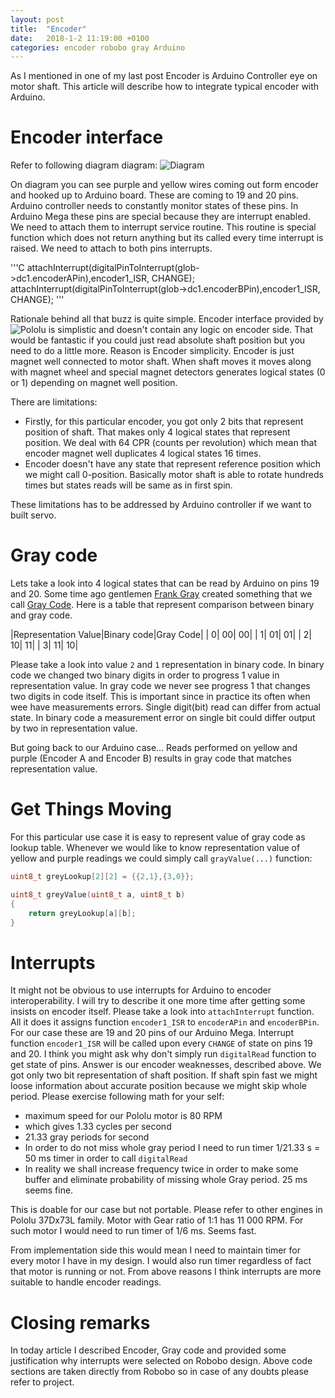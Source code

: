 ```yaml
---
layout: post
title:  "Encoder"
date:   2018-1-2 11:19:00 +0100
categories: encoder robobo gray Arduino
---
```


As I mentioned in one of my last post Encoder is Arduino Controller eye on motor
shaft. This article will describe how to integrate typical encoder with Arduino. 

# Encoder interface

Refer to following diagram diagram:
![Diagram](https://leszek-wojcik.github.io/robobo/images/Servo_ArduinoMega.jpg)

On diagram you can see purple and yellow wires coming out form encoder and
hooked up to Arduino board. These are coming to 19 and 20 pins. Arduino
controller needs to constantly monitor states of these pins. 
In Arduino Mega these pins are special because they are interrupt enabled. We
need to attach them to interrupt service routine. This routine is special
function which does not return anything but its called every time interrupt is
raised. We need to attach to both pins interrupts.

'''C
attachInterrupt(digitalPinToInterrupt(glob->dc1.encoderAPin),encoder1_ISR,
CHANGE);
attachInterrupt(digitalPinToInterrupt(glob->dc1.encoderBPin),encoder1_ISR,
CHANGE);
'''

Rationale behind all that buzz is quite simple. Encoder interface provided by
![Pololu](https://www.pololu.com/product/2827) is simplistic and doesn't contain
any logic on encoder side. That would be fantastic if you could just read
absolute shaft position but you need to do a little more. Reason
is Encoder simplicity. Encoder is just magnet well connected to motor
shaft. When shaft moves it moves along with magnet wheel and special magnet
detectors generates logical states (0 or 1) depending on magnet well position.

There are limitations:
- Firstly, for this particular encoder, you got only 2 bits that represent
  position of shaft. That makes only 4 logical states that represent position.
  We deal with 64 CPR (counts per revolution) which mean that encoder magnet
  well duplicates 4 logical states 16 times. 
- Encoder doesn't have any state that represent reference position which we
  might call 0-position. Basically motor shaft is able to rotate hundreds times
  but states reads will be same as in first spin.

These limitations has to be addressed by Arduino controller if we want to built
servo.

# Gray code

Lets take a look into 4 logical states that can be read by Arduino on pins 19
and 20. Some time ago gentlemen [Frank
Gray](https://en.wikipedia.org/wiki/Frank_Gray_(researcher)) created something
that we call [Gray Code](https://en.wikipedia.org/wiki/Gray_code). Here is a
table that represent comparison between binary and gray code. 

|Representation Value|Binary code|Gray Code|
|                   0|         00|       00|
|                   1|         01|       01|
|                   2|         10|       11|
|                   3|         11|       10|

Please take a look into value `2` and `1` representation in binary code. 
In binary code we changed two binary digits in order to progress 1 value
in representation value. In gray code we never see progress 1 that changes two
digits in code itself. This is important since in practice its often when wee have
measurements errors. Single digit(bit) read can differ from actual state. In
binary code a measurement error on single bit could differ output by two in
representation value. 

But going back to our Arduino case... Reads performed on yellow and purple
(Encoder A and Encoder B) results in gray code that matches representation
value. 

# Get Things Moving

For this particular use case it is easy to represent value of gray code as lookup
table. Whenever we would like to know representation value of yellow and purple
readings we could simply call `grayValue(...)` function:

```C
uint8_t greyLookup[2][2] = {{2,1},{3,0}};

uint8_t greyValue(uint8_t a, uint8_t b)
{
    return greyLookup[a][b];
}
```

# Interrupts

It might not be obvious to use interrupts for Arduino to encoder
interoperability. I will try to describe it one more time after getting some
insists on encoder itself. Please take a look into `attachInterrupt` function.
All it does it assigns function `encoder1_ISR` to `encoderAPin` and
`encoderBPin`. For our case these are 19 and 20 pins of our Arduino Mega.
Interrupt function `encoder1_ISR` will be called upon every `CHANGE` of state on
pins 19 and 20. I think you might ask why don't simply run `digitalRead`
function to get state of pins. Answer is our encoder weaknesses, described
above. We got only two bit representation of shaft position. If shaft spin fast
we might loose information about accurate position because we might skip whole
period. Please exercise following math for your self:

- maximum speed for our Pololu motor is 80 RPM
- which gives 1.33 cycles per second
- 21.33 gray periods for second
- In order to do not miss whole gray period I need to run timer 1/21.33 s = 50
  ms timer in order to call `digitalRead`
- In reality we shall increase frequency twice in order to make some buffer and
  eliminate probability of missing whole Gray period. 25 ms seems fine. 

This is doable for our case but not portable. Please refer to other engines in
Pololu 37Dx73L family. Motor with Gear ratio of 1:1 has 11 000 RPM. For such
motor I would need to run timer of 1/6 ms. Seems fast.

From implementation side this would mean I need to maintain timer for every
motor I have in my design. I would also run timer regardless of fact that motor
is running or not. From above reasons I think interrupts are more suitable to
handle encoder readings. 

# Closing remarks

In today article I described Encoder, Gray code and provided some justification
why interrupts were selected on Robobo design. Above code sections are taken
directly from Robobo so in case of any doubts please refer to project. 
 

